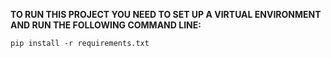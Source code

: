 **TO RUN THIS PROJECT YOU NEED TO SET UP A VIRTUAL ENVIRONMENT AND RUN THE FOLLOWING COMMAND LINE:**

`pip install -r requirements.txt`